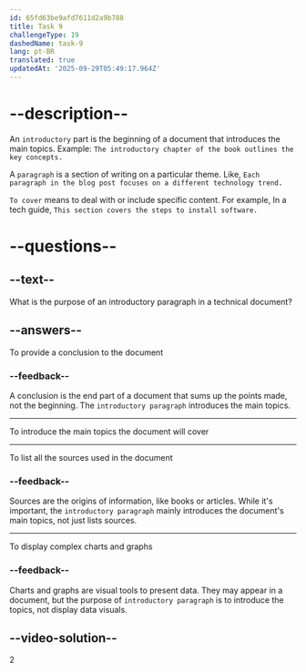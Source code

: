 ```yaml
---
id: 65fd63be9afd7611d2a9b788
title: Task 9
challengeType: 19
dashedName: task-9
lang: pt-BR
translated: true
updatedAt: '2025-09-29T05:49:17.964Z'
---
```


# --description--

An `introductory` part is the beginning of a document that introduces the main topics. Example: `The introductory chapter of the book outlines the key concepts.`

A `paragraph` is a section of writing on a particular theme. Like, `Each paragraph in the blog post focuses on a different technology trend.` 

`To cover` means to deal with or include specific content. For example, In a tech guide, `This section covers the steps to install software.`

# --questions--

## --text--

What is the purpose of an introductory paragraph in a technical document?

## --answers--

To provide a conclusion to the document

### --feedback--

A conclusion is the end part of a document that sums up the points made, not the beginning. The `introductory paragraph` introduces the main topics.

---

To introduce the main topics the document will cover

---

To list all the sources used in the document

### --feedback--

Sources are the origins of information, like books or articles. While it's important, the `introductory paragraph` mainly introduces the document's main topics, not just lists sources.

---

To display complex charts and graphs

### --feedback--

Charts and graphs are visual tools to present data. They may appear in a document, but the purpose of `introductory paragraph` is to introduce the topics, not display data visuals.

## --video-solution--

2
